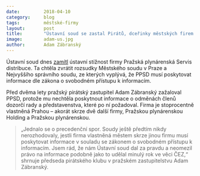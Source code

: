 ```yaml
---
date:         2018-04-10
category:     blog
tags:         městské-firmy
layout:       post
title:        "Ústavní soud se zastal Pirátů, dceřinky městských firem musejí poskytovat informace" 
image:        adam-us.jpg
author:       Adam Zábranský
---
```


Ústavní soud dnes [zamítl](https://www.usoud.cz/fileadmin/user_upload/Tiskova_mluvci/Publikovane_nalezy/2018/I._US_1262_17_na_web.pdf) ústavní stížnost firmy Pražská plynárenská Servis distribuce. Ta chtěla zvrátit rozsudky Městského soudu v Praze a Nejvyššího správního soudu, ze kterých vyplývá, že PPSD musí poskytovat informace dle zákona o svobodném přístupu k informacím.

Před dvěma lety pražský pirátský zastupitel Adam Zábranský zažaloval PPSD, protože mu nechtěla poskytnout informace o odměnách členů dozorčí rady a představenstva, které po ní požadoval. Firma je stoprocentně vlastněná Prahou – akorát skrze dvě další firmy, Pražskou plynárenskou Holding a Pražskou plynárenskou.

> „Jednalo se o precedenční spor. Soudy ještě předtím nikdy nerozhodovaly, jestli firma vlastněná městem skrze jinou firmu musí poskytovat informace v souladu se zákonem o svobodném přístupu k informacím. Jsem rád, že nám Ústavní soud dal za pravdu a neomezil právo na informace podobně jako to udělal minulý rok ve věci ČEZ,“ shrnuje předseda pirátského klubu v pražském zastupitelstvu Adam Zábranský.

